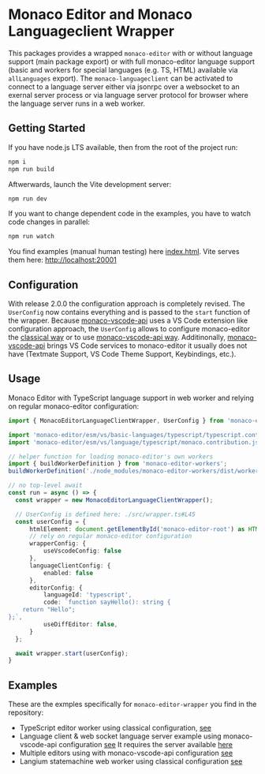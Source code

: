 # Monaco Editor and Monaco Languageclient Wrapper

This packages provides a wrapped `monaco-editor` with or without language support (main package export) or with full monaco-editor language support (basic and workers for special languages (e.g. TS, HTML) available via `allLanguages` export). The `monaco-languageclient` can be activated to connect to a language server either via jsonrpc over a websocket to an exernal server process or via language server protocol for browser where the language server runs in a web worker.

## Getting Started

If you have node.js LTS available, then from the root of the project run:

```bash
npm i
npm run build
```

Aftwerwards, launch the Vite development server:

```bash
npm run dev
```

If you want to change dependent code in the examples, you have to watch code changes in parallel:

```bash
npm run watch
```

You find examples (manual human testing) here [index.html](./index.html). Vite serves them here: <http://localhost:20001>

## Configuration

With release 2.0.0 the configuration approach is completely revised. The `UserConfig` now contains everything and is passed to the `start` function of the wrapper. Because [monaco-vscode-api](https://github.com/CodinGame/monaco-vscode-api) uses a VS Code extension like configuration approach, the `UserConfig` allows to configure monaco-editor the [classical way](./src/editorClassic.ts) or to use [monaco-vscode-api way](./src/editorVscodeApi.ts). Additinonally, [monaco-vscode-api](https://github.com/CodinGame/monaco-vscode-api) brings VS Code services to monaco-editor it usually does not have (Textmate Support, VS Code Theme Support, Keybindings, etc.).

## Usage

Monaco Editor with TypeScript language support in web worker and relying on regular monaco-editor configuration:

```typescript
import { MonacoEditorLanguageClientWrapper, UserConfig } from 'monaco-editor-wrapper';

import 'monaco-editor/esm/vs/basic-languages/typescript/typescript.contribution.js';
import 'monaco-editor/esm/vs/language/typescript/monaco.contribution.js';

// helper function for loading monaco-editor's own workers
import { buildWorkerDefinition } from 'monaco-editor-workers';
buildWorkerDefinition('./node_modules/monaco-editor-workers/dist/workers', import.meta.url, false);

// no top-level await
const run = async () => {
  const wrapper = new MonacoEditorLanguageClientWrapper();

  // UserConfig is defined here: ./src/wrapper.ts#L45
  const userConfig = {
      htmlElement: document.getElementById('monaco-editor-root') as HTMLElement,
      // rely on regular monaco-editor configuration
      wrapperConfig: {
          useVscodeConfig: false
      },
      languageClientConfig: {
          enabled: false
      },
      editorConfig: {
          languageId: 'typescript',
          code: `function sayHello(): string {
    return "Hello";
};`,
          useDiffEditor: false,
      }
  };

  await wrapper.start(userConfig);
}
```

## Examples

These are the exmples specifically for `monaco-editor-wrapper` you find in the repository:

- TypeScript editor worker using classical configuration, [see](./packages/examples/wrapper_ts.html)
- Language client & web socket language server example using monaco-vscode-api configuration [see](./packages/examples/wrapper_ws.html) It requires the server available [here](https://github.com/TypeFox/monaco-languageclient/tree/main#examples)
- Multiple editors using with monaco-vscode-api configuration [see](./packages/examples/wrapper_adv.html)
- Langium statemachine web worker using classical configuration [see](./packages/examples/wrapper_langium.html)
